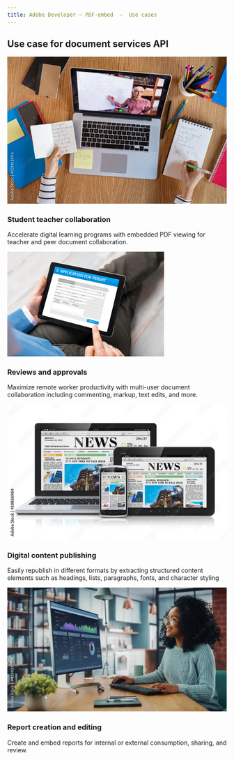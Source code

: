```yaml
---
title: Adobe Developer — PDF-embed  —  Use cases
---
```


<TitleBlock slots="heading" theme="lightest" className="titleBlock-align-left"/>

## Use case for document services API


<ResourceCard slots="link, image, heading, text" width="25%" theme='lightest' />

[](use-cases/collaboration/)

![Student Teacher Collaboration](../images/stud-teacher-col.jpg)

### Student teacher collaboration

Accelerate digital learning programs with embedded PDF viewing for teacher and peer document collaboration.


<ResourceCard slots="link, image, heading, text" width="25%" theme='lightest' />

[](use-cases/collaboration/review-and-approval/)

![Reviews and Approvals](../images/review-approvals.jpg)

### Reviews and approvals

Maximize remote worker productivity with multi-user document collaboration including commenting, markup, text edits, and more.

<ResourceCard slots="link, image, heading, text" width="25%" theme='lightest' />

[](/use-cases/content-publishing/)

![Digital content publishing](../images/content-republishing.jpg)

### Digital content publishing

Easily republish in different formats by extracting structured content elements such as headings, lists, paragraphs, fonts, and character styling


<ResourceCard slots="link, image, heading, text" width="25%" theme='lightest' />

<!-- [](/use-cases/report-creation-editing) Faced 404 issue-->

[](use-cases)


![Report Creation and Editing](../images/report-creation-editing.jpg)

### Report creation and editing

Create and embed reports for internal or external consumption, sharing, and review.


